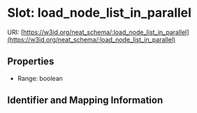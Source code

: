 # Slot: load_node_list_in_parallel

URI: [https://w3id.org/neat_schema/:load_node_list_in_parallel](https://w3id.org/neat_schema/:load_node_list_in_parallel)



<!-- no inheritance hierarchy -->


## Properties

 * Range: boolean



## Identifier and Mapping Information






